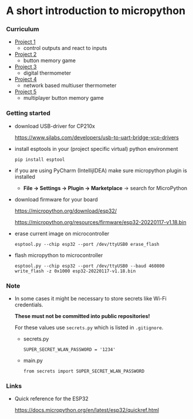 # A short introduction to micropython

### Curriculum

* [Project 1](project1/readme.md)
    * control outputs and react to inputs
* [Project 2](project2/readme.md)
    * button memory game
* [Project 3](project3/readme.md)
    * digital thermometer
* [Project 4](project4/readme.md)
    * network based multiuser thermometer
* [Project 5](project4/readme.md)
    * multiplayer button memory game

### Getting started

* download USB-driver for CP210x

  https://www.silabs.com/developers/usb-to-uart-bridge-vcp-drivers

* install esptools in your (project specific virtual) python environment

  `pip install esptool`

* if you are using PyCharm (IntellijIDEA) make sure micropython plugin is installed
    * **File -> Settings -> Plugin -> Marketplace** -> search for MicroPython
* download firmware for your board

  https://micropython.org/download/esp32/

  https://micropython.org/resources/firmware/esp32-20220117-v1.18.bin

* erase current image on microcontroller

  `esptool.py --chip esp32 --port /dev/ttyUSB0 erase_flash`

* flash micropython to microcontroller

  `esptool.py --chip esp32 --port /dev/ttyUSB0 --baud 460800 write_flash -z 0x1000 esp32-20220117-v1.18.bin`

### Note

* In some cases it might be necessary to store secrets like Wi-Fi credentials.

  **These must not be committed into public repositories!**

  For these values use `secrets.py` which is listed in `.gitignore`.

    * secrets.py

      `SUPER_SECRET_WLAN_PASSWORD = '1234'`

    * main.py

      `from secrets import SUPER_SECRET_WLAN_PASSWORD`

### Links

* Quick reference for the ESP32

  https://docs.micropython.org/en/latest/esp32/quickref.html


